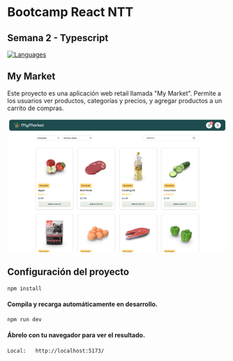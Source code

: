 # Bootcamp React NTT 

## Semana 2 - Typescript


<div align="left">
<a href="https://skillicons.dev">
<img src="https://skillicons.dev/icons?i=html,css,ts,react,vite" alt="Languages"/>
</a>
</div>


## My Market

Este proyecto es una aplicación web retail llamada "My Market". Permite a los usuarios ver productos, categorías y precios, y agregar productos a un carrito de compras.

![Prototipo](/src/assets/images/screens/prototipo.png)



## Configuración del proyecto
```
npm install
```
#### Compila y recarga automáticamente en desarrollo.
```
npm run dev
```
#### Ábrelo con tu navegador para ver el resultado.
```
Local:   http://localhost:5173/
```

